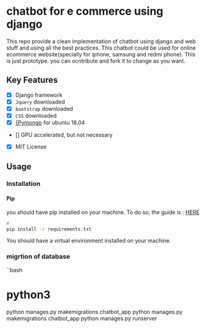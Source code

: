 # chatbot for e commerce using django

This repo provide a clean implementation of chatbot using django and web stuff and using all the best practices.
This chatbot could be used for online ecommerce website(specially for iphone, samsung and redmi phone). This is just prototype. you can ocntribute and fork it to change as you want.

## Key Features

- [x] Django framework
- [x] `Jquery` downloaded
- [x] `bootstrap` downloaded
- [x] `CSS` downloaded
- [x] [{Pymongo](https://docs.mongodb.com/manual/tutorial/install-mongodb-on-ubuntu/) for ubuntu 18.04
- [] GPU accelerated, but not necessary
- [x] MIT License


## Usage

### Installation

#### Pip
you should have pip installed on your machine. To do so, the guide is : [HERE](https://youtu.be/Tl3q8Wm0jvI) 
```bash
#
pip install -r requirements.txt

```
You should have a virtual environment installed on your machine. 


### migrtion of database
``bash
# python3
python manages.py makemigrations chatbot_app
python manages.py makemigrations chatbot_app
python manages.py runserver
```
